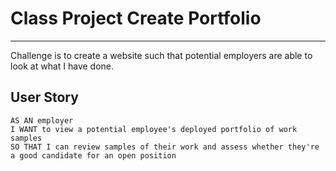 # Class Project Create Portfolio
--- 

Challenge is to create a website such that potential employers are able to look at what I have done. 

## User Story

```
AS AN employer
I WANT to view a potential employee's deployed portfolio of work samples
SO THAT I can review samples of their work and assess whether they're a good candidate for an open position
```
